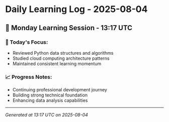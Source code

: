 # Daily Learning Log - 2025-08-04

## 📅 Monday Learning Session - 13:17 UTC

### 🎯 Today's Focus:
- Reviewed Python data structures and algorithms
- Studied cloud computing architecture patterns
- Maintained consistent learning momentum

### 📈 Progress Notes:
- Continuing professional development journey
- Building strong technical foundation
- Enhancing data analysis capabilities

---
*Generated at 13:17 UTC on 2025-08-04*
